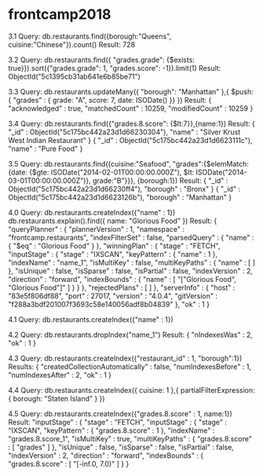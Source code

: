 # frontcamp2018
3.1 Query: db.restaurants.find({borough:"Queens", cuisine:"Chinese"}).count()
    Result: 728

3.2 Query: db.restaurants.find({ "grades.grade": {$exists: true}}).sort({"grades.grade": 1, "grades.score": -1}).limit(1)
    Result: ObjectId("5c1395cb31ab641e6b85be71")

3.3 Query: db.restaurants.updateMany({ "borough": "Manhattan" },{ $push: { "grades" : {  grade: "A", score: 7, date: ISODate() }} })
    Result: { "acknowledged" : true, "matchedCount" : 10259, "modifiedCount" : 10259 }

3.4 Query: db.restaurants.find({"grades.8.score": {$lt:7}},{name:1})
    Result: { "_id" : ObjectId("5c175bc442a23d1d66230304"), "name" : "Silver Krust West Indian Restaurant" }
            { "_id" : ObjectId("5c175bc442a23d1d6623111c"), "name" : "Pure Food" }

3.5 Query: db.restaurants.find({cuisine:"Seafood", "grades":{$elemMatch:{date: {$gte: ISODate("2014-02-01T00:00:00.000Z"), $lt: ISODate("2014-03-01T00:00:00.000Z")}, grade:"B"}}},             {borough:1})
    Result: { "_id" : ObjectId("5c175bc442a23d1d66230ff4"), "borough" : "Bronx" }
            { "_id" : ObjectId("5c175bc442a23d1d6623126b"), "borough" : "Manhattan" }

4.0 Query: db.restaurants.createIndex({"name" : 1})
           db.restaurants.explain().find({ name: "Glorious Food" }) 
    Result:
    {
            "queryPlanner" : {
                    "plannerVersion" : 1,
                    "namespace" : "frontcamp.restaurants",
                    "indexFilterSet" : false,
                    "parsedQuery" : {
                            "name" : {
                                    "$eq" : "Glorious Food"
                            }
                    },
                    "winningPlan" : {
                            "stage" : "FETCH",
                            "inputStage" : {
                                    "stage" : "IXSCAN",
                                    "keyPattern" : {
                                            "name" : 1
                                    },
                                    "indexName" : "name_1",
                                    "isMultiKey" : false,
                                    "multiKeyPaths" : {
                                            "name" : [ ]
                                    },
                                    "isUnique" : false,
                                    "isSparse" : false,
                                    "isPartial" : false,
                                    "indexVersion" : 2,
                                    "direction" : "forward",
                                    "indexBounds" : {
                                            "name" : [
                                                    "[\"Glorious Food\", \"Glorious Food\"]"
                                            ]
                                    }
                            }
                    },
                    "rejectedPlans" : [ ]
            },
            "serverInfo" : {
                    "host" : "83e5f806df88",
                    "port" : 27017,
                    "version" : "4.0.4",
                    "gitVersion" : "f288a3bdf201007f3693c58e140056adf8b04839"
            },
            "ok" : 1
    }

4.1 Query: db.restaurants.createIndex({"name" : 1})

4.2 Query: db.restaurants.dropIndex("name_1")
    Result: { "nIndexesWas" : 2, "ok" : 1 }

4.3 Query: db.restaurants.createIndex({"restaurant_id" : 1, "borough":1})
    Results: {
        "createdCollectionAutomatically" : false,
        "numIndexesBefore" : 1,
        "numIndexesAfter" : 2,
        "ok" : 1
}

4.4 Query: db.restaurants.createIndex({ cuisine: 1 },{ partialFilterExpression: { borough: "Staten Island" } })

4.5 Query: db.restaurants.createIndex({"grades.8.score" : 1, name:1}) 
    Result:                         "inputStage" : {
                                "stage" : "FETCH",
                                "inputStage" : {
                                        "stage" : "IXSCAN",
                                        "keyPattern" : {
                                                "grades.8.score" : 1
                                        },
                                        "indexName" : "grades.8.score_1",
                                        "isMultiKey" : true,
                                        "multiKeyPaths" : {
                                                "grades.8.score" : [
                                                        "grades"
                                                ]
                                        },
                                        "isUnique" : false,
                                        "isSparse" : false,
                                        "isPartial" : false,
                                        "indexVersion" : 2,
                                        "direction" : "forward",
                                        "indexBounds" : {
                                                "grades.8.score" : [
                                                        "[-inf.0, 7.0)"
                                                ]
                                        }
                                }